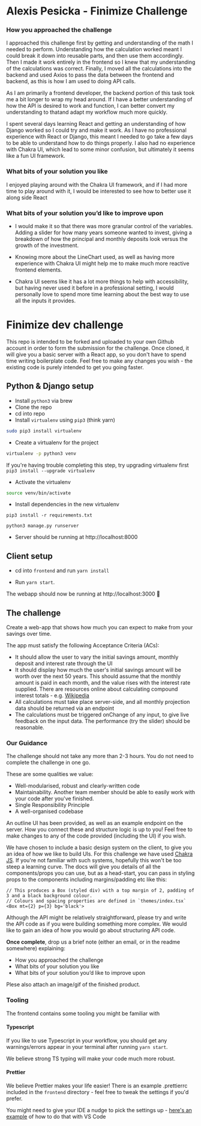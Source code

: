 # Alexis Pesicka - Finimize Challenge 

### How you approached the challenge
I approached this challenge first by getting and understanding of the math I needed to perform. Understanding how the calculation worked meant I could break it down into reusable parts, and then use them accordingly. Then I made it work entirely in the frontend so I knew that my understanding of the calculations was correct. Finally, I moved all the calculations into the backend and used Axios to pass the data between the frontend and backend, as this is how I am used to doing API calls. 

As I am primarily a frontend developer, the backend portion of this task took me a bit longer to wrap my head around. If I have a better understanding of how the API is desired to work and function, I can better convert my understanding to thatand adapt my workflow much more quickly. 

I spent several days learning React and getting an understanding of how Django worked so I could try and make it work. As I have no professional experience with React or Django, this meant I needed to go take a few days to be able to understand how to do things properly. I also had no experience with Chakra UI, which lead to some minor confusion, but ultimately it seems like a fun UI framework. 

### What bits of your solution you like
I enjoyed playing around with the Chakra UI framework, and if I had more time to play around with it, I would be interested to see how to better use it along side React

### What bits of your solution you’d like to improve upon
* I would make it so that there was more granular control of the variables. Adding a slider for how many years someone wanted to invest, giving a breakdown of how the principal and monthly deposits look versus the growth of the investment. 

* Knowing more about the LineChart used, as well as having more experience with Chakra UI might help me to make much more reactive frontend elements. 

* Chakra UI seems like it has a lot more things to help with accessibility, but having never used it before in a professional setting, I would personally love to spend more time learning about the best way to use all the inputs it provides.  

# Finimize dev challenge

This repo is intended to be forked and uploaded to your own Github account in
order to form the submission for the challenge. Once cloned, it will give you a basic server with a React app, so you don't have to spend time writing boilerplate code. Feel free to make any changes you wish - the existing code is purely intended to get you going faster.

## Python & Django setup

* Install `python3` via brew
* Clone the repo
* cd into repo
* Install `virtualenv` using `pip3` (think yarn)

```sh
sudo pip3 install virtualenv
```

* Create a virtualenv for the project

```sh
virtualenv -p python3 venv
```

If you're having trouble completing this step, try upgrading virtualenv first `pip3 install --upgrade virtualenv`

* Activate the virtualenv

```sh
source venv/bin/activate
```

* Install dependencies in the new virtualenv

```
pip3 install -r requirements.txt
```

```
python3 manage.py runserver
```

* Server should be running at http://localhost:8000


 ## Client setup

 * cd into `frontend` and run `yarn install`

 * Run `yarn start`. 

The webapp should now be running at http://localhost:3000 🚀


## The challenge

Create a web-app that shows how much you can expect to make from your savings over time.

The app must satisfy the following Acceptance Criteria (ACs):

* It should allow the user to vary the initial savings amount, monthly deposit and interest rate through the UI
* It should display how much the user's initial savings amount will be worth over the next 50 years. This should assume that the monthly amount is paid in each month, and the value rises with the interest rate supplied. There are resources online about calculating compound interest totals - e.g. [Wikipedia](https://en.wikipedia.org/wiki/Compound_interest#Investing:_monthly_deposits)
* All calculations must take place server-side, and all monthly projection data should be returned via an endpoint
* The calculations must be triggered onChange of any input, to give live feedback on the input data. The performance (try the slider) should be reasonable.

### Our Guidance

The challenge should not take any more than 2-3 hours. You do not need to complete the challenge in one go.

These are some qualities we value:
 * Well-modularised, robust and clearly-written code
 * Maintainability. Another team member should be able to easily work with your code after you've finished.
 * Single Responsibility Principle
 * A well-organised codebase

An outline UI has been provided, as well as an example endpoint on the server. How you connect these and structure logic is up to you! Feel free to make changes to any of the code provided (including the UI) if you wish.

We have chosen to include a basic design system on the client, to give you an idea of how we like to build UIs. For this challenge we have used [Chakra JS](https://chakra-ui.com/docs/getting-started). If you're not familiar with such systems, hopefully this won't be too steep a learning curve. The docs will give you details of all the components/props you can use, but as a head-start, you can pass in styling props to the components including margins/padding etc like this:

```
// This produces a Box (styled div) with a top margin of 2, padding of 3 and a black background colour.
// Colours and spacing properties are defined in `themes/index.tsx`
<Box mt={2} p={3} bg='black'>
```

Although the API might be relatively straightforward, please try and write the API code as if you were building something more complex. We would like to gain an idea of how you would go about structuring API code.

**Once complete**, drop us a brief note (either an email, or in the readme somewhere) explaining:
* How you approached the challenge
* What bits of your solution you like
* What bits of your solution you’d like to improve upon

Plese also attach an image/gif of the finished product.

### Tooling

The frontend contains some tooling you might be familiar with

#### Typescript

If you like to use Typescript in your workflow, you should get any warnings/errors appear in your terminal after running `yarn start`.

We believe strong TS typing will make your code much more robust.

#### Prettier

We believe Prettier makes your life easier! There is an example .prettierrc included in the `frontend` directory - feel free to tweak the settings if you'd prefer.

You might need to give your IDE a nudge to pick the settings up - [here's an example](https://stackoverflow.com/a/58669550/4388938) of how to do that with VS Code
